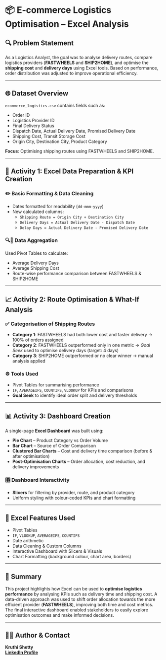 # 📦 E-commerce Logistics Optimisation – Excel Analysis

## 🔍 Problem Statement
As a Logistics Analyst, the goal was to analyse delivery routes, compare logistics providers (**FASTWHEELS** and **SHIP2HOME**), and optimise the **shipping cost** and **delivery days** using Excel tools. Based on performance, order distribution was adjusted to improve operational efficiency.

---

## 🌐 Dataset Overview
`ecommerce_logistics.csv` contains fields such as:

- Order ID
- Logistics Provider ID
- Final Delivery Status  
- Dispatch Date, Actual Delivery Date, Promised Delivery Date  
- Shipping Cost, Transit Storage Cost  
- Origin City, Destination City, Product Category

**Focus**: Optimising shipping routes using FASTWHEELS and SHIP2HOME.

---

## 🎯 Activity 1: Excel Data Preparation & KPI Creation

### ✏️ Basic Formatting & Data Cleaning
- Dates formatted for readability (`dd-mmm-yyyy`)
- New calculated columns:
  - `Shipping Route = Origin City + Destination City`
  - `Delivery Days = Actual Delivery Date - Dispatch Date`
  - `Delay Days = Actual Delivery Date - Promised Delivery Date`

### 🔍📂 Data Aggregation
Used Pivot Tables to calculate:
- Average Delivery Days
- Average Shipping Cost
- Route-wise performance comparison between FASTWHEELS & SHIP2HOME

---

## 📈 Activity 2: Route Optimisation & What-If Analysis

### ✅ Categorisation of Shipping Routes

- **Category 1**: FASTWHEELS had both lower cost and faster delivery → 100% of orders assigned  
- **Category 2**: FASTWHEELS outperformed only in one metric → *Goal Seek* used to optimise delivery days (target: 4 days)  
- **Category 3**: SHIP2HOME outperformed or no clear winner → manual analysis applied  

### ⚙️ Tools Used
- Pivot Tables for summarising performance
- `IF`, `AVERAGEIFS`, `COUNTIFS`, `VLOOKUP` for KPIs and comparisons
- **Goal Seek** to identify ideal order split and delivery thresholds

---

## 📊 Activity 3: Dashboard Creation

A single-page **Excel Dashboard** was built using:

- **Pie Chart** – Product Category vs Order Volume
- **Bar Chart** – Source of Order Comparison
- **Clustered Bar Charts** – Cost and delivery time comparison (before & after optimisation)
- **Post-Optimisation Charts** – Order allocation, cost reduction, and delivery improvements

### 🎛️ Dashboard Interactivity
- **Slicers** for filtering by provider, route, and product category
- Uniform styling with colour-coded KPIs and chart formatting

---

## 🌟 Excel Features Used

- Pivot Tables  
- `IF`, `VLOOKUP`, `AVERAGEIFS`, `COUNTIFS`  
- Date arithmetic  
- Data Cleaning & Custom Columns  
- Interactive Dashboard with Slicers & Visuals  
- Chart Formatting (background colour, chart area, borders)

---

## 🚀 Summary

This project highlights how Excel can be used to **optimise logistics performance** by analysing KPIs such as delivery time and shipping cost. A data-driven approach was used to shift order allocation towards the more efficient provider (**FASTWHEELS**), improving both time and cost metrics. The final interactive dashboard enabled stakeholders to easily explore optimisation outcomes and make informed decisions.

---

## 👨‍💻 Author & Contact  
**Kruthi Shetty**  
[**LinkedIn Profile**](https://www.linkedin.com/in/kruthi-s-9787512a1/) 

